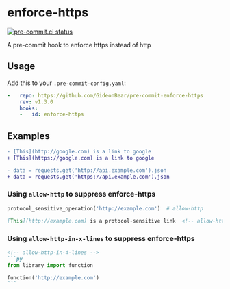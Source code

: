 # enforce-https
[![pre-commit.ci status](https://results.pre-commit.ci/badge/github/GideonBear/enforce-https/main.svg)](https://results.pre-commit.ci/latest/github/GideonBear/enforce-https/main)

A pre-commit hook to enforce https instead of http

## Usage
Add this to your `.pre-commit-config.yaml`:
```yaml
-   repo: https://github.com/GideonBear/pre-commit-enforce-https
    rev: v1.3.0
    hooks:
    -   id: enforce-https
```
## Examples
<!-- allow-http-in-2-lines -->
```diff
- [This](http://google.com) is a link to google
+ [This](https://google.com) is a link to google
```
<!-- allow-http-in-2-lines -->
```diff
- data = requests.get('http://api.example.com').json
+ data = requests.get('https://api.example.com').json
```
### Using `allow-http` to suppress enforce-https
```py
protocol_sensitive_operation('http://example.com')  # allow-http
```
```md
[This](http://example.com) is a protocol-sensitive link  <!-- allow-http -->
```
### Using `allow-http-in-x-lines` to suppress enforce-https
````md
<!-- allow-http-in-4-lines -->
```py
from library import function

function('http://example.com')
```
````
